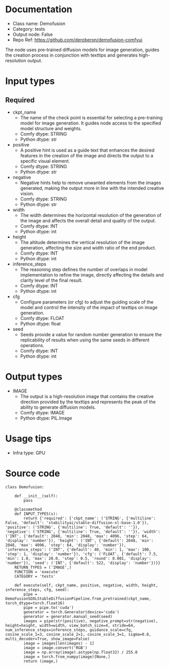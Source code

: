 # Documentation
- Class name: Demofusion
- Category: tests
- Output node: False
- Repo Ref: https://github.com/deroberon/demofusion-comfyui

The node uses pre-trained diffusion models for image generation, guides the creation process in conjunction with texttips and generates high-resolution output.

# Input types
## Required
- ckpt_name
    - The name of the check point is essential for selecting a pre-training model for image generation. It guides node access to the specified model structure and weights.
    - Comfy dtype: STRING
    - Python dtype: str
- positive
    - A positive hint is used as a guide text that enhances the desired features in the creation of the image and directs the output to a specific visual element.
    - Comfy dtype: STRING
    - Python dtype: str
- negative
    - Negative hints help to remove unwanted elements from the images generated, making the output more in line with the intended creative vision.
    - Comfy dtype: STRING
    - Python dtype: str
- width
    - The width determines the horizontal resolution of the generation of the image and affects the overall detail and quality of the output.
    - Comfy dtype: INT
    - Python dtype: int
- height
    - The altitude determines the vertical resolution of the image generation, affecting the size and width ratio of the end product.
    - Comfy dtype: INT
    - Python dtype: int
- inference_steps
    - The reasoning step defines the number of overlaps in model implementation to refine the image, directly affecting the details and clarity level of the final result.
    - Comfy dtype: INT
    - Python dtype: int
- cfg
    - Configure parameters (or cfg) to adjust the guiding scale of the model and control the intensity of the impact of texttips on image generation.
    - Comfy dtype: FLOAT
    - Python dtype: float
- seed
    - Seeds provide a value for random number generation to ensure the replicability of results when using the same seeds in different operations.
    - Comfy dtype: INT
    - Python dtype: int

# Output types
- IMAGE
    - The output is a high-resolution image that contains the creative direction provided by the texttips and represents the peak of the ability to generate diffusion models.
    - Comfy dtype: IMAGE
    - Python dtype: PIL.Image

# Usage tips
- Infra type: GPU

# Source code
```
class Demofusion:

    def __init__(self):
        pass

    @classmethod
    def INPUT_TYPES(s):
        return {'required': {'ckpt_name': ('STRING', {'multiline': False, 'default': 'stabilityai/stable-diffusion-xl-base-1.0'}), 'positive': ('STRING', {'multiline': True, 'default': ''}), 'negative': ('STRING', {'multiline': True, 'default': ''}), 'width': ('INT', {'default': 2048, 'min': 2048, 'max': 4096, 'step': 64, 'display': 'number'}), 'height': ('INT', {'default': 2048, 'min': 2048, 'max': 4096, 'step': 64, 'display': 'number'}), 'inference_steps': ('INT', {'default': 40, 'min': 1, 'max': 100, 'step': 1, 'display': 'number'}), 'cfg': ('FLOAT', {'default': 7.5, 'min': 1.0, 'max': 20.0, 'step': 0.5, 'round': 0.001, 'display': 'number'}), 'seed': ('INT', {'default': 522, 'display': 'number'})}}
    RETURN_TYPES = ('IMAGE',)
    FUNCTION = 'execute'
    CATEGORY = 'tests'

    def execute(self, ckpt_name, positive, negative, width, height, inference_steps, cfg, seed):
        pipe = DemoFusionSDXLStableDiffusionPipeline.from_pretrained(ckpt_name, torch_dtype=torch.float16)
        pipe = pipe.to('cuda')
        generator = torch.Generator(device='cuda')
        generator = generator.manual_seed(seed)
        images = pipe(str(positive), negative_prompt=str(negative), height=height, width=width, view_batch_size=4, stride=64, num_inference_steps=inference_steps, guidance_scale=cfg, cosine_scale_1=3, cosine_scale_2=1, cosine_scale_3=1, sigma=0.8, multi_decoder=True, show_image=False)
        image = images[len(images) - 1]
        image = image.convert('RGB')
        image = np.array(image).astype(np.float32) / 255.0
        image = torch.from_numpy(image)[None,]
        return (image,)
```